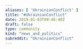 ```yaml
---
aliases: [ 'UkrainianConflict' ]
title: "#UkrainianConflict"
date: 2019-01-03T09:46:40Z
draft: false
type: community
kind: "news_and_politics"
subreddit: "UkrainianConflict"
---
```

